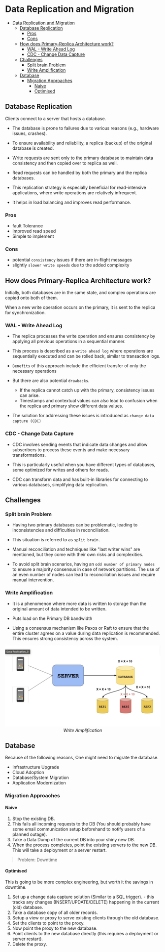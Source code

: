 # Data Replication and Migration

- [Data Replication and Migration](#data-replication-and-migration)
  - [Database Replication](#database-replication)
    - [Pros](#pros)
    - [Cons](#cons)
  - [How does Primary-Replica Architecture work?](#how-does-primary-replica-architecture-work)
    - [WAL - Write Ahead Log](#wal---write-ahead-log)
    - [CDC - Change Data Capture](#cdc---change-data-capture)
  - [Challenges](#challenges)
    - [Split brain Problem](#split-brain-problem)
    - [Write Amplification](#write-amplification)
  - [Database](#database)
    - [Migration Approaches](#migration-approaches)
      - [Naive](#naive)
      - [Optimised](#optimised)

## Database Replication

Clients connect to a server that hosts a database.
- The database is prone to failures due to various reasons (e.g., hardware issues, crashes).
- To ensure availability and reliability, a replica (backup) of the original database is created.

- Write requests are sent only to the primary database to maintain data consistency and then copied over to replica as well.
- Read requests can be handled by both the primary and the replica databases.
- This replication strategy is especially beneficial for read-intensive applications, where write operations are relatively infrequent.
- It helps in load balancing and improves read performance.

### Pros

- fault Tolerance
- Improved read speed
- Simple to implement

### Cons

- potential `consistency` issues if there are in-flight messages
- slightly `slower write speeds` due to the added complexity


## How does Primary-Replica Architecture work?

 Initially, both databases are in the same state, and complex operations are copied onto both of them. 
 
 When a new write operation occurs on the primary, it is sent to the replica for synchronization.

### WAL - Write Ahead Log 

- The replica processes the write operation and ensures consistency by applying all previous operations in a sequential manner. 

- This process is described as a  `write ahead log` where operations are sequentially executed and can be rolled back, similar to transaction logs.

- `Benefits` of this approach include the efficient transfer of only the necessary operations

- But there are also potential `drawbacks`. 
  - If the replica cannot catch up with the primary, consistency issues can arise. 
  - Timestamps and contextual values can also lead to confusion when the replica and primary show different data values.

- The solution for addressing these issues is introduced as `change data capture (CDC)`

### CDC - Change Data Capture

- CDC involves sending events that indicate data changes and allow subscribers to process these events and make necessary transformations.
   
- This is particularly useful when you have different types of databases, some optimized for writes and others for reads. 
  
- CDC can transform data and has built-in libraries for connecting to various databases, simplifying data replication.


## Challenges

### Split brain Problem

- Having two primary databases can be problematic, leading to inconsistencies and difficulties in reconciliation. 

- This situation is referred to as `split brain. `

-  Manual reconciliation and techniques like "last writer wins" are mentioned, but they come with their own risks and complexities.
   
- To avoid split brain scenarios, having an `odd number of primary nodes `to ensure a majority consensus in case of network partitions. The use of an even number of nodes can lead to reconciliation issues and require manual intervention.

### Write Amplification

- It is a phenomenon where more data is written to storage than the original amount of data intended to be written.

- Puts load on the Primary DB bandwidth

- Using a consensus mechanism like Paxos or Raft to ensure that the entire cluster agrees on a value during data replication is recommended. This ensures strong consistency across the system.


<p align="center">
    <img src="../images/write-amplification.png" alt="write-amplification">
    <br/>
    <i>Write Amplification</i>
</p>


## Database

Because of the following reasons, One might need to migrate the database.
-  Infrastructure Upgrade
-  Cloud Adoption
-  Database/System Migration
-  Application Modernization


### Migration Approaches

#### Naive

1. Stop the existing DB.
2. This fails all incoming requests to the DB (You should probably have some email communication setup beforehand to notify users of a planned outage).
3. Take a Data Dump of the current DB into your shiny new DB.
4. When the process completes, point the existing servers to the new DB. This will take a deployment or a server restart.


> Problem: Downtime

#### Optimised

This is going to be more complex engineering, but worth it the savings in downtime.
1. Set up a change data capture solution (Similar to a SQL trigger). - this tracks any changes (INSERT/UPDATE/DELETE) happening in the current (old) database.
2. Take a database copy of all older records.
3. Setup a view or proxy to serve existing clients through the old database.
4. Set the clients to point to the proxy.
5. Now point the proxy to the new database.
6. Point clients to the new database directly (this requires a deployment or server restart).
7. Delete the proxy.